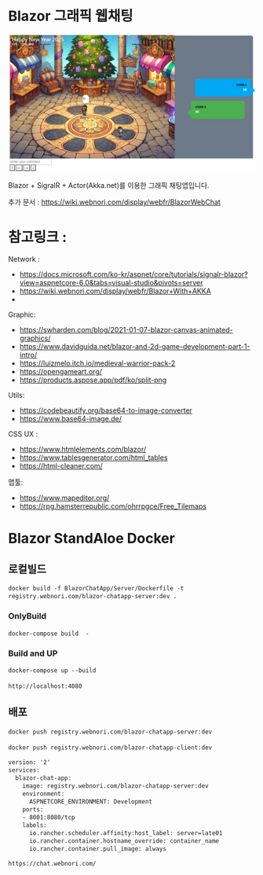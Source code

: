 # Blazor 그래픽 웹채팅

![ex_screenshot](./doc/intro.png)

Blazor + SigralR + Actor(Akka.net)를 이용한 그래픽 채팅앱입니다.

추가 문서 : https://wiki.webnori.com/display/webfr/BlazorWebChat


# 참고링크 :


Network :
- https://docs.microsoft.com/ko-kr/aspnet/core/tutorials/signalr-blazor?view=aspnetcore-6.0&tabs=visual-studio&pivots=server
- https://wiki.webnori.com/display/webfr/Blazor+With+AKKA
- 

Graphic:
- https://swharden.com/blog/2021-01-07-blazor-canvas-animated-graphics/  
- https://www.davidguida.net/blazor-and-2d-game-development-part-1-intro/
- https://luizmelo.itch.io/medieval-warrior-pack-2
- https://opengameart.org/
- https://products.aspose.app/pdf/ko/split-png

Utils:
- https://codebeautify.org/base64-to-image-converter
- https://www.base64-image.de/

CSS UX :
- https://www.htmlelements.com/blazor/
- https://www.tablesgenerator.com/html_tables
- https://html-cleaner.com/

맵툴:
- https://www.mapeditor.org/
- https://rpg.hamsterrepublic.com/ohrrpgce/Free_Tilemaps


# Blazor StandAloe Docker

## 로컬빌드

	docker build -f BlazorChatApp/Server/Dockerfile -t registry.webnori.com/blazor-chatapp-server:dev .

### OnlyBuild
	docker-compose build  -

### Build and UP
	docker-compose up --build

	http://localhost:4080


## 배포

	docker push registry.webnori.com/blazor-chatapp-server:dev

	docker push registry.webnori.com/blazor-chatapp-client:dev

```
version: '2'
services:
  blazor-chat-app:
    image: registry.webnori.com/blazor-chatapp-server:dev
    environment:
      ASPNETCORE_ENVIRONMENT: Development
    ports:
    - 8001:8080/tcp
    labels:
      io.rancher.scheduler.affinity:host_label: server=late01
      io.rancher.container.hostname_override: container_name
      io.rancher.container.pull_image: always

```


	https://chat.webnori.com/


